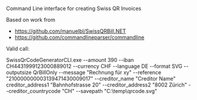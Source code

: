 Command Line interface for creating Swiss QR Invoices

Based on work from 
- https://github.com/manuelbl/SwissQRBill.NET
- https://github.com/commandlineparser/commandline

Valid call:

SwissQrCodeGeneratorCLI.exe --amount 390 --iban CH4431999123000889012 --currency CHF --language DE --format SVG --outputsize QrBillOnly --message "Rechnung für xy" --reference "210000000003139471430009017" --creditor_name "Creditor Name" creditor_address1 "Bahnhofstrasse 20" --creditor_address2 "8002 Zürich" --creditor_countrycode "CH" --savepath "C:\temp\qrcode.svg"
